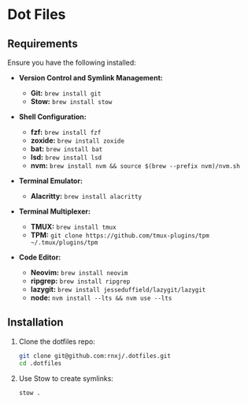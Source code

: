 # Dot Files

## Requirements

Ensure you have the following installed:

- **Version Control and Symlink Management:**

  - **Git:** `brew install git`
  - **Stow:** `brew install stow`

- **Shell Configuration:**

  - **fzf:** `brew install fzf`
  - **zoxide:** `brew install zoxide`
  - **bat:** `brew install bat`
  - **lsd:** `brew install lsd`
  - **nvm:** `brew install nvm && source $(brew --prefix nvm)/nvm.sh`

- **Terminal Emulator:**

  - **Alacritty:** `brew install alacritty`

- **Terminal Multiplexer:**

  - **TMUX:** `brew install tmux`
  - **TPM:** `git clone https://github.com/tmux-plugins/tpm ~/.tmux/plugins/tpm`

- **Code Editor:**
  - **Neovim:** `brew install neovim`
  - **ripgrep:** `brew install ripgrep`
  - **lazygit:** `brew install jesseduffield/lazygit/lazygit`
  - **node:** `nvm install --lts && nvm use --lts`

## Installation

1. Clone the dotfiles repo:

   ```bash
   git clone git@github.com:rnxj/.dotfiles.git
   cd .dotfiles
   ```

2. Use Stow to create symlinks:
   ```bash
   stow .
   ```
